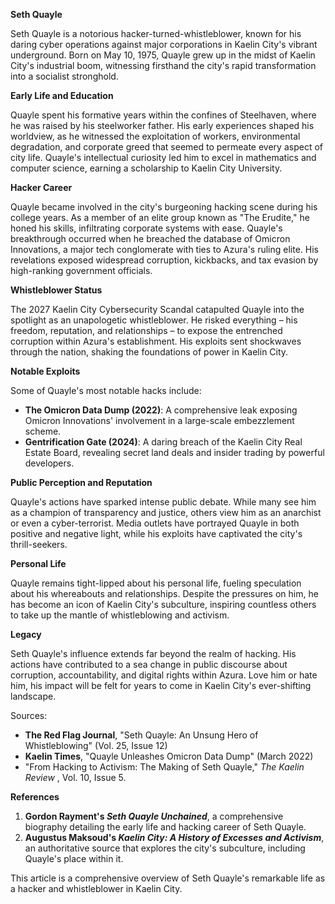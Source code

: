 **Seth Quayle**

Seth Quayle is a notorious hacker-turned-whistleblower, known for his daring cyber operations against major corporations in Kaelin City's vibrant underground. Born on May 10, 1975, Quayle grew up in the midst of Kaelin City's industrial boom, witnessing firsthand the city's rapid transformation into a socialist stronghold.

**Early Life and Education**

Quayle spent his formative years within the confines of Steelhaven, where he was raised by his steelworker father. His early experiences shaped his worldview, as he witnessed the exploitation of workers, environmental degradation, and corporate greed that seemed to permeate every aspect of city life. Quayle's intellectual curiosity led him to excel in mathematics and computer science, earning a scholarship to Kaelin City University.

**Hacker Career**

Quayle became involved in the city's burgeoning hacking scene during his college years. As a member of an elite group known as "The Erudite," he honed his skills, infiltrating corporate systems with ease. Quayle's breakthrough occurred when he breached the database of Omicron Innovations, a major tech conglomerate with ties to Azura's ruling elite. His revelations exposed widespread corruption, kickbacks, and tax evasion by high-ranking government officials.

**Whistleblower Status**

The 2027 Kaelin City Cybersecurity Scandal catapulted Quayle into the spotlight as an unapologetic whistleblower. He risked everything – his freedom, reputation, and relationships – to expose the entrenched corruption within Azura's establishment. His exploits sent shockwaves through the nation, shaking the foundations of power in Kaelin City.

**Notable Exploits**

Some of Quayle's most notable hacks include:

* **The Omicron Data Dump (2022)**: A comprehensive leak exposing Omicron Innovations' involvement in a large-scale embezzlement scheme.
* **Gentrification Gate (2024)**: A daring breach of the Kaelin City Real Estate Board, revealing secret land deals and insider trading by powerful developers.

**Public Perception and Reputation**

Quayle's actions have sparked intense public debate. While many see him as a champion of transparency and justice, others view him as an anarchist or even a cyber-terrorist. Media outlets have portrayed Quayle in both positive and negative light, while his exploits have captivated the city's thrill-seekers.

**Personal Life**

Quayle remains tight-lipped about his personal life, fueling speculation about his whereabouts and relationships. Despite the pressures on him, he has become an icon of Kaelin City's subculture, inspiring countless others to take up the mantle of whistleblowing and activism.

**Legacy**

Seth Quayle's influence extends far beyond the realm of hacking. His actions have contributed to a sea change in public discourse about corruption, accountability, and digital rights within Azura. Love him or hate him, his impact will be felt for years to come in Kaelin City's ever-shifting landscape.

Sources:

* **The Red Flag Journal**, "Seth Quayle: An Unsung Hero of Whistleblowing" (Vol. 25, Issue 12)
* **Kaelin Times**, "Quayle Unleashes Omicron Data Dump" (March 2022)
* "From Hacking to Activism: The Making of Seth Quayle," _The Kaelin Review_ , Vol. 10, Issue 5.

**References**

1. **Gordon Rayment's _Seth Quayle Unchained_**, a comprehensive biography detailing the early life and hacking career of Seth Quayle.
2. **Augustus Maksoud's _Kaelin City: A History of Excesses and Activism_**, an authoritative source that explores the city's subculture, including Quayle's place within it.

This article is a comprehensive overview of Seth Quayle's remarkable life as a hacker and whistleblower in Kaelin City.